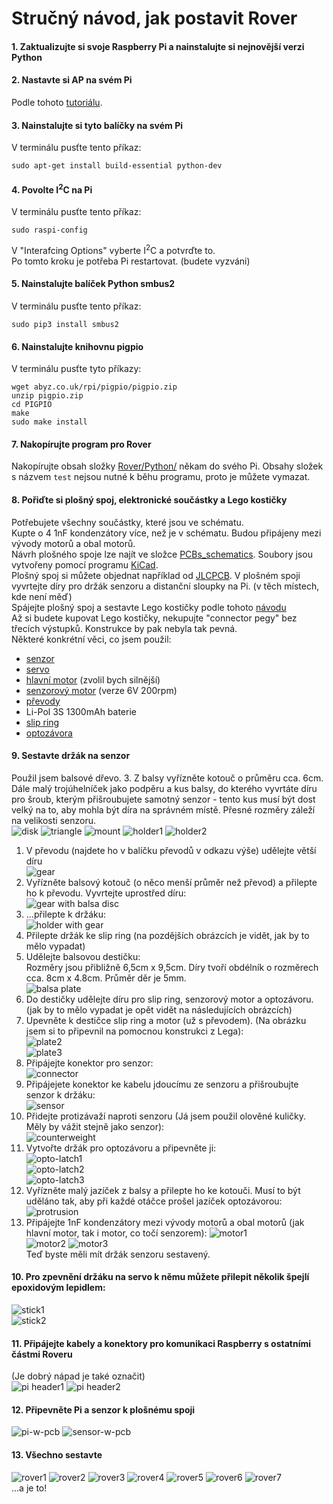 # Stručný návod, jak postavit Rover

#### 1. Zaktualizujte si svoje Raspberry Pi a nainstalujte si nejnovější verzi Python

#### 2. Nastavte si AP na svém Pi
Podle tohoto [tutoriálu](https://www.raspberrypi.org/documentation/configuration/wireless/access-point.md).

#### 3. Nainstalujte si tyto balíčky na svém Pi
V terminálu pusťte tento příkaz:   
```
sudo apt-get install build-essential python-dev
```

#### 4. Povolte I<sup>2</sup>C na Pi
V terminálu pusťte tento příkaz:
```
sudo raspi-config
```
V "Interafcing Options" vyberte I<sup>2</sup>C a potvrďte to.  
Po tomto kroku je potřeba Pi restartovat. (budete vyzváni)

#### 5. Nainstalujte balíček Python smbus2
V terminálu pusťte tento příkaz:
```
sudo pip3 install smbus2
```

#### 6. Nainstalujte knihovnu pigpio
V terminálu pusťte tyto příkazy:
```
wget abyz.co.uk/rpi/pigpio/pigpio.zip
unzip pigpio.zip
cd PIGPIO
make
sudo make install
```

#### 7. Nakopírujte program pro Rover
Nakopírujte obsah složky [Rover/Python/](https://github.com/OndrejMasopust/Rover/tree/master/Python/src) někam do svého Pi. Obsahy složek s
názvem `test` nejsou nutné k běhu programu, proto je můžete vymazat.

#### 8. Pořiďte si plošný spoj, elektronické součástky a Lego kostičky
Potřebujete všechny součástky, které jsou ve schématu.  
Kupte o 4 1nF kondenzátory více, než je v schématu. Budou připájeny mezi vývody motorů a obal motorů.   
Návrh plošného spoje lze najít ve složce [PCBs_schematics](https://github.com/OndrejMasopust/Rover/tree/master/PCBs_schematics). Soubory jsou vytvořeny pomocí
programu [KiCad](http://kicad-pcb.org).   
Plošný spoj si můžete objednat například od [JLCPCB](https://jlcpcb.com). 
V plošném spoji vyvrtejte díry pro držák senzoru a distanční sloupky na Pi. (v těch místech, kde není měď)  
Spájejte plošný spoj a sestavte Lego kostičky podle tohoto [návodu](lego/index.html)   
Až si budete kupovat Lego kostičky, nekupujte "connector pegy" bez třecích výstupků. Konstrukce by pak nebyla tak pevná.  
Některé konkrétní věci, co jsem použil:
- [senzor](https://www.ebay.com/itm/Sharp-GP2Y0A710K0F-IR-Range-Sensor-100-550cm-Infrared-Proximity-Measure-distance/321873113256?epid=2256191608&hash=item4af121f0a8:g:ZYwAAOSw9r1WAVJC)
- [servo](http://hitecrcd.com/products/servos/sport-servos/analog-sport-servos/hs-422-deluxe-standard-servo/product)
- [hlavní motor](https://www.ebay.com/itm/320911868255) (zvolil bych silnější)
- [senzorový motor](https://www.ebay.com/itm/6-12V-100-200-300-30RPM-Mini-DC-Metal-Gear-Motor-Gearwheel-Shaft-Diameter-N20/182498725375?ssPageName=STRK%3AMEBIDX%3AIT&var=485067902164&_trksid=p2057872.m2749.l2649)
(verze 6V 200rpm)
- [převody](https://www.ebay.com/itm/85Pcs-Plastic-Gears-Rack-Pulley-Belt-Worm-Teeth-Shaft-Car-Toy-Models-Part-DIY/152738933090?ssPageName=STRK%3AMEBIDX%3AIT&_trksid=p2057872.m2749.l2649)
- Li-Pol 3S 1300mAh baterie
- [slip ring](https://www.ebay.com/itm/12-5mm-300Rpm-Capsule-Tiny-Slip-Ring-12-Circuits-Wires-2A-240V-Test-Equipment-/141778019951?hash=item2102a0e66f)
- [optozávora](https://www.gme.cz/tcst2103)

#### 9. Sestavte držák na senzor
Použil jsem balsové dřevo.
3. Z balsy vyřízněte kotouč o průměru cca. 6cm. Dále malý trojúhelníček jako podpěru a kus balsy, do kterého vyvrtáte díru pro šroub,
kterým přišroubujete samotný senzor - tento kus musí být dost velký na to, aby mohla být díra na správném místě.
Přesné rozměry záleží na velikosti senzoru.    
![disk](howTo-imgs/disk.jpg)
![triangle](howTo-imgs/triangle.jpg)
![mount](howTo-imgs/sensor-mount.jpg)
![holder1](howTo-imgs/holder1.jpg)
![holder2](howTo-imgs/holder2.jpg)
1. V převodu (najdete ho v balíčku převodů v odkazu výše) udělejte větší díru   
![gear](howTo-imgs/gear-wo-wood.jpg)
4. Vyřízněte balsový kotouč (o něco menší průměr než převod) a přilepte ho k převodu. Vyvrtejte uprostřed díru:   
![gear with balsa disc](howTo-imgs/gear.jpg)
5. ...přilepte k držáku:   
![holder with gear](howTo-imgs/holder-w-gear.jpg)
6. Přilepte držák ke slip ring (na pozdějších obrázcích je vidět, jak by to mělo vypadat)
6. Udělejte balsovou destičku:  
Rozměry jsou přibližně 6,5cm x 9,5cm. Díry tvoří obdélník o rozměrech cca. 8cm x 4.8cm. Průměr děr je 5mm.  
![balsa plate](howTo-imgs/plate.jpg)
7. Do destičky udělejte díru pro slip ring, senzorový motor a optozávoru. (jak by to mělo vypadat je opět vidět na následujících obrázcích)
8. Upevněte k destičce slip ring a motor (už s převodem). (Na obrázku jsem si to připevnil na pomocnou konstrukci z Lega):   
![plate2](howTo-imgs/plate2.jpg)   
![plate3](howTo-imgs/plate3.jpg)
9. Připájejte konektor pro senzor:  
![connector](howTo-imgs/connector.jpg)
10. Připájejete konektor ke kabelu jdoucímu ze senzoru a přišroubujte senzor k držáku:  
![sensor](howTo-imgs/sensor.jpg)
11. Přidejte protizávaží naproti senzoru (Já jsem použil olověné kuličky. Měly by vážit stejně jako senzor):  
![counterweight](howTo-imgs/counterweight.jpg)
12. Vytvořte držák pro optozávoru a připevněte ji:  
![opto-latch1](howTo-imgs/opto-latch1.jpg)  
![opto-latch2](howTo-imgs/opto-latch2.jpg)  
![opto-latch3](howTo-imgs/opto-latch3.jpg)
13. Vyřízněte malý jazíček z balsy a přilepte ho ke kotouči. Musí to být uděláno tak, aby při každé otáčce prošel jazíček optozávorou:  
![protrusion](howTo-imgs/protrusion.jpg)
15. Připájejte 1nF kondenzátory mezi vývody motorů a obal motorů (jak hlavní motor, tak i motor, co točí senzorem):
![motor1](howTo-imgs/motor1.jpg)   
![motor2](howTo-imgs/motor2.jpg)
![motor3](howTo-imgs/motor3.jpg)   
Teď byste měli mít držák senzoru sestavený.

#### 10. Pro zpevnění držáku na servo k němu můžete přilepit několik špejlí epoxidovým lepidlem:  
![stick1](howTo-imgs/servo-mount1.jpg)  
![stick2](howTo-imgs/servo-mount2.jpg)

#### 11. Připájejte kabely a konektory pro komunikaci Raspberry s ostatními částmi Roveru
(Je dobrý nápad je také označit)   
![pi header1](howTo-imgs/pi-header1.jpg)
![pi header2](howTo-imgs/pi-header2.jpg)

#### 12. Připevněte Pi a senzor k plošnému spoji
![pi-w-pcb](howTo-imgs/pi-w-pcb.jpg)
![sensor-w-pcb](howTo-imgs/sensor-w-pcb.jpg)

#### 13. Všechno sestavte
![rover1](howTo-imgs/rover1.jpg)
![rover2](howTo-imgs/rover2.jpg)
![rover3](howTo-imgs/rover3.jpg)
![rover4](howTo-imgs/rover4.jpg)
![rover5](howTo-imgs/rover5.jpg)
![rover6](howTo-imgs/rover6.jpg)
![rover7](howTo-imgs/rover7.jpg)   
...a je to!
